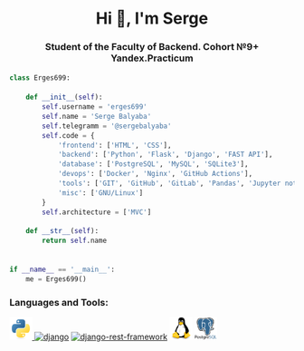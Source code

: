 <h1 align="center">Hi 👋, I'm Serge</h1>
<h3 align="center">Student of the Faculty of Backend. Cohort №9+ Yandex.Practicum</h3>

```Python
class Erges699:

    def __init__(self):
        self.username = 'erges699'
        self.name = 'Serge Balyaba'
        self.telegramm = '@sergebalyaba'
        self.code = {
            'frontend': ['HTML', 'CSS'],
            'backend': ['Python', 'Flask', 'Django', 'FAST API'],
            'database': ['PostgreSQL', 'MySQL', 'SQLite3'],
            'devops': ['Docker', 'Nginx', 'GitHub Actions'],
            'tools': ['GIT', 'GitHub', 'GitLab', 'Pandas', 'Jupyter notebook', 'SQLAlchemy'],
            'misc': ['GNU/Linux']
        }
        self.architecture = ['MVC']

    def __str__(self):
        return self.name


if __name__ == '__main__':
    me = Erges699()
```

<h3 align="left">Languages and Tools:</h3>
<p align="left">
<a href="https://www.python.org" target="_blank" rel="noreferrer"> <img src="https://raw.githubusercontent.com/devicons/devicon/master/icons/python/python-original.svg" alt="python" width="40" height="40"> </a>
<a href="https://www.djangoproject.com/" target="_blank" rel="noreferrer"> <img src="https://cdn.worldvectorlogo.com/logos/django.svg" alt="django" width="40" height="40"/></a>
<a href="https://www.django-rest-framework.org/" target="_blank" rel="noreferrer"> <img src="https://www.django-rest-framework.org/img/logo.png" alt="django-rest-framework" width="120" height="40"></a>
<a href="https://www.linux.org/" target="_blank" rel="noreferrer"> <img src="https://raw.githubusercontent.com/devicons/devicon/master/icons/linux/linux-original.svg" alt="linux" width="40" height="40"></a> 
<a href="https://www.postgresql.org" target="_blank" rel="noreferrer"> <img src="https://raw.githubusercontent.com/devicons/devicon/master/icons/postgresql/postgresql-original-wordmark.svg" alt="postgresql" width="40" height="40"></a>
</p>



